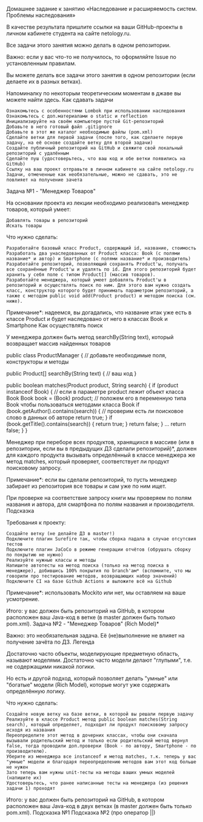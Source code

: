 Домашнее задание к занятию «Наследование и расширяемость систем. Проблемы наследования»

В качестве результата пришлите ссылки на ваши GitHub-проекты в личном кабинете студента на сайте netology.ru.

Все задачи этого занятия можно делать в одном репозитории.

Важно: если у вас что-то не получилось, то оформляйте Issue по установленным правилам.

Вы можете делать все задачи этого занятия в одном репозитории (если делаете их в разных ветках).

Напоминалку по некоторым теоретическим моментам в джаве вы можете найти здесь.
Как сдавать задачи

    Ознакомьтесь с особенностями Lombok при использовании наследования
    Ознакомьтесь с доп.материалами о static и reflection
    Инициализируйте на своём компьютере пустой Git-репозиторий
    Добавьте в него готовый файл .gitignore
    Добавьте в этот же каталог необходимые файлы (pom.xml)
    Сделайте ветки для первой задачи (после того, как сделаете первую задачу, на её основе создайте ветку для второй задачи)
    Создайте публичный репозиторий на GitHub и свяжите свой локальный репозиторий с удалённым
    Сделайте пуш (удостоверьтесь, что ваш код и обе ветки появились на GitHub)
    Ссылку на ваш проект отправьте в личном кабинете на сайте netology.ru
    Задачи, отмеченные как необязательные, можно не сдавать, это не повлияет на получение зачета

Задача №1 - "Менеджер Товаров"

На основании проекта из лекции необходимо реализовать менеджер товаров, который умеет:

    Добавлять товары в репозиторий
    Искать товары

Что нужно сделать:

    Разработайте базовый класс Product, содержащий id, название, стоимость
    Разработать два унаследованных от Product класса: Book (с полями название* и автор) и Smartphone (с полями название* и производитель)
    Разработайте репозиторий, позволяющий сохранять Product'ы, получать все сохранённые Product'ы и удалять по id. Для этого репозиторий будет хранить у себя поле с типом Product[] (массив товаров).
    Разработайте менеджера, который умеет добавлять Product'ы в репозиторий и осуществлять поиск по ним. Для этого вам нужно создать класс, конструктор которого будет принимать параметром репозиторий, а также с методом publiс void add(Product product) и методом поиска (см. ниже).

Примечание*: надеемся, вы догадались, что название итак уже есть в классе Product и будет наследовано от него в классах Book и Smartphone
Как осуществлять поиск

У менеджера должен быть метод searchBy(String text), который возвращает массив найденных товаров

public class ProductManager {
// добавьте необходимые поля, конструкторы и методы

public Product[] searchBy(String text) {
// ваш код
}

public boolean matches(Product product, String search) {
if (product instanceof Book) { // если в параметре product лежит объект класса Book
Book book = (Book) product; // положем его в переменную типа Book чтобы пользоваться методами класса Book
if (book.getAuthor().contains(search)) { // проверим есть ли поисковое слово в данных об авторе
return true;
}
if (book.getTitle().contains(search)) {
return true;
}
return false;
}
...
return false;
}
}

Менеджер при переборе всех продуктов, хранящихся в массиве (или в репозитории, если вы в предыдущих ДЗ сделали репозиторий)*, должен для каждого продукта вызывать определённый в классе менеджера же метод matches, который проверяет, соответствует ли продукт поисковому запросу.

Примечание*: если вы сделали репозиторий, то пусть менеджер забирает из репозитория все товары и сам уже по ним ищет.

При проверке на соответствие запросу книги мы проверяем по полям названия и автора, для смартфона по полям названия и производителя.
Подсказка

Требования к проекту:

    Создайте ветку (не делайте ДЗ в master!)
    Подключите плагин Surefire так, чтобы сборка падала в случае отсутсвия тестов
    Подключите плагин JaCoCo в режиме генерации отчётов (обрушать сборку по покрытию не нужно)
    Реализуйте нужные классы и методы
    Напишите автотесты на метод поиска (только на метод поиска в менеджере), добившись 100% покрытия по branch'ам* (вспомните, что мы говорили про тестирование методов, возвращающих набор значений)
    Подключите CI на базе Github Actions и выложите всё на Github

Примечание*: использовать Mockito или нет, мы оставляем на ваше усмотрение.

Итого: у вас должен быть репозиторий на GitHub, в котором расположен ваш Java-код в ветке (в master должен быть только pom.xml).
Задача №2 - "Менеджер Товаров" (Rich Model)*

Важно: это необязательная задача. Её (не)выполнение не влияет на получение зачёта по ДЗ.
Легенда

Достаточно часто объекты, моделирующие предметную область, называют моделями. Достаточно часто модели делают "глупыми", т.е. не содержащими никакой логики.

Но есть и другой подход, который позволяет делать "умные" или "богатые" модели (Rich Model), которые могут уже содержать определённую логику.

Что нужно сделать:

    Создайте новую ветку на базе ветки, в которой вы решали первую задачу
    Реализуйте в классе Product метод public boolean matches(String search), который определяет, подходит ли продукт поисковому запросу исходя из названия
    Переопределите этот метод в дочерних классах, чтобы они сначала вызывали родительский метод и только если родительский метод вернул false, тогда проводили доп.проверки (Book - по автору, Smartphone - по производителю).
    Уберите из менеджера все instanceof и метод matches, т.к. теперь у вас "умные" модели и благодаря переопределению методов вам этот код больше не нужен
    Зато теперь вам нужны unit-тесты на методы ваших умных моделей (напишите их)
    Удостоверьтесь, что ранее написанные тесты на менеджера (из решения задачи 1) проходят

Итого: у вас должен быть репозиторий на GitHub, в котором расположен ваш Java-код в двух ветках (в master должен быть только pom.xml).
Подсказка №1
Подсказка №2 (про оператор ||)